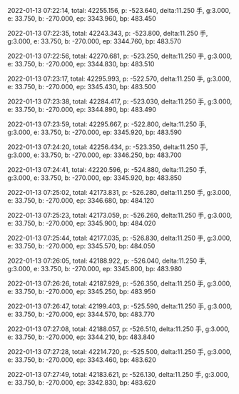 2022-01-13 07:22:14, total: 42255.156, p: -523.640, delta:11.250 手, g:3.000, e: 33.750, b: -270.000, ep: 3343.960, bp: 483.450

2022-01-13 07:22:35, total: 42243.343, p: -523.800, delta:11.250 手, g:3.000, e: 33.750, b: -270.000, ep: 3344.760, bp: 483.570

2022-01-13 07:22:56, total: 42270.681, p: -523.250, delta:11.250 手, g:3.000, e: 33.750, b: -270.000, ep: 3344.830, bp: 483.510

2022-01-13 07:23:17, total: 42295.993, p: -522.570, delta:11.250 手, g:3.000, e: 33.750, b: -270.000, ep: 3345.430, bp: 483.500

2022-01-13 07:23:38, total: 42284.417, p: -523.030, delta:11.250 手, g:3.000, e: 33.750, b: -270.000, ep: 3344.890, bp: 483.490

2022-01-13 07:23:59, total: 42295.667, p: -522.800, delta:11.250 手, g:3.000, e: 33.750, b: -270.000, ep: 3345.920, bp: 483.590

2022-01-13 07:24:20, total: 42256.434, p: -523.350, delta:11.250 手, g:3.000, e: 33.750, b: -270.000, ep: 3346.250, bp: 483.700

2022-01-13 07:24:41, total: 42220.596, p: -524.880, delta:11.250 手, g:3.000, e: 33.750, b: -270.000, ep: 3345.920, bp: 483.850

2022-01-13 07:25:02, total: 42173.831, p: -526.280, delta:11.250 手, g:3.000, e: 33.750, b: -270.000, ep: 3346.680, bp: 484.120

2022-01-13 07:25:23, total: 42173.059, p: -526.260, delta:11.250 手, g:3.000, e: 33.750, b: -270.000, ep: 3345.900, bp: 484.020

2022-01-13 07:25:44, total: 42177.035, p: -526.830, delta:11.250 手, g:3.000, e: 33.750, b: -270.000, ep: 3345.570, bp: 484.050

2022-01-13 07:26:05, total: 42188.922, p: -526.040, delta:11.250 手, g:3.000, e: 33.750, b: -270.000, ep: 3345.800, bp: 483.980

2022-01-13 07:26:26, total: 42187.929, p: -526.350, delta:11.250 手, g:3.000, e: 33.750, b: -270.000, ep: 3345.250, bp: 483.950

2022-01-13 07:26:47, total: 42199.403, p: -525.590, delta:11.250 手, g:3.000, e: 33.750, b: -270.000, ep: 3344.570, bp: 483.770

2022-01-13 07:27:08, total: 42188.057, p: -526.510, delta:11.250 手, g:3.000, e: 33.750, b: -270.000, ep: 3344.210, bp: 483.840

2022-01-13 07:27:28, total: 42214.720, p: -525.500, delta:11.250 手, g:3.000, e: 33.750, b: -270.000, ep: 3343.460, bp: 483.620

2022-01-13 07:27:49, total: 42183.621, p: -526.130, delta:11.250 手, g:3.000, e: 33.750, b: -270.000, ep: 3342.830, bp: 483.620